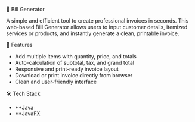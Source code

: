 🧾 Bill Generator

A simple and efficient tool to create professional invoices in seconds. This web-based Bill Generator allows users to input customer details, itemized services or products, and instantly generate a clean, printable invoice.

 🚀 Features

- Add multiple items with quantity, price, and totals  
- Auto-calculation of subtotal, tax, and grand total  
- Responsive and print-ready invoice layout  
- Download or print invoice directly from browser  
- Clean and user-friendly interface

🛠️ Tech Stack

- **Java
- **JavaFX

